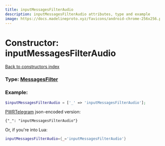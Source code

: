 ```yaml
---
title: inputMessagesFilterAudio
description: inputMessagesFilterAudio attributes, type and example
image: https://docs.madelineproto.xyz/favicons/android-chrome-256x256.png
---
```

# Constructor: inputMessagesFilterAudio  
[Back to constructors index](index.md)






### Type: [MessagesFilter](../types/MessagesFilter.md)


### Example:

```php
$inputMessagesFilterAudio = ['_' => 'inputMessagesFilterAudio'];
```  

[PWRTelegram](https://pwrtelegram.xyz) json-encoded version:

```
{"_": "inputMessagesFilterAudio"}
```


Or, if you're into Lua:

```lua
inputMessagesFilterAudio={_='inputMessagesFilterAudio'}

```


